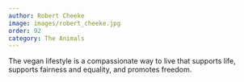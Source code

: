 ```yaml
---
author: Robert Cheeke
image: images/robert_cheeke.jpg
order: 92
category: The Animals
---
```


The vegan lifestyle is a compassionate way to live that supports life, supports fairness and equality, and promotes freedom.
